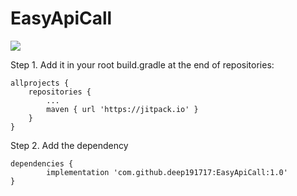 # EasyApiCall
[![](https://jitpack.io/v/deep191717/EasyApiCall.svg)](https://jitpack.io/#deep191717/EasyApiCall)

Step 1. Add it in your root build.gradle at the end of repositories:

	allprojects {
		repositories {
			...
			maven { url 'https://jitpack.io' }
		}
	}
Step 2. Add the dependency

	dependencies {
	        implementation 'com.github.deep191717:EasyApiCall:1.0'
	}
